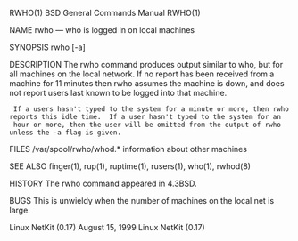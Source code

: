 RWHO(1)                                                     BSD General Commands Manual                                                    RWHO(1)

NAME
     rwho — who is logged in on local machines

SYNOPSIS
     rwho [-a]

DESCRIPTION
     The rwho command produces output similar to who, but for all machines on the local network.  If no report has been received from a machine
     for 11 minutes then rwho assumes the machine is down, and does not report users last known to be logged into that machine.

     If a users hasn't typed to the system for a minute or more, then rwho reports this idle time.  If a user hasn't typed to the system for an
     hour or more, then the user will be omitted from the output of rwho unless the -a flag is given.

FILES
     /var/spool/rwho/whod.*   information about other machines

SEE ALSO
     finger(1), rup(1), ruptime(1), rusers(1), who(1), rwhod(8)

HISTORY
     The rwho command appeared in 4.3BSD.

BUGS
     This is unwieldy when the number of machines on the local net is large.

Linux NetKit (0.17)                                               August 15, 1999                                              Linux NetKit (0.17)
